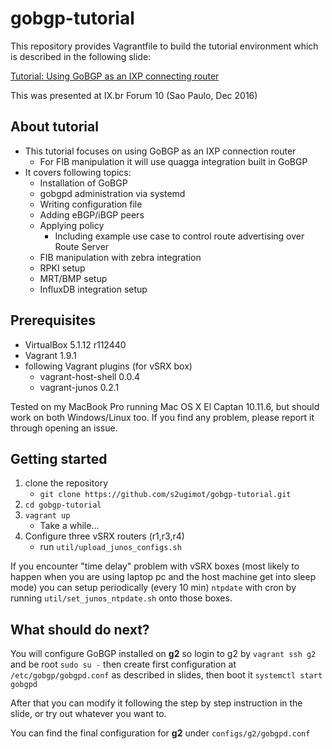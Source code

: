 # gobgp-tutorial

This repository provides Vagrantfile to build the tutorial environment which is described in the following slide:

[Tutorial: Using GoBGP as an IXP connecting router](http://www.slideshare.net/shusugimoto1986/tutorial-using-gobgp-as-an-ixp-connecting-router)

This was presented at IX.br Forum 10 (Sao Paulo, Dec 2016)


## About tutorial

- This tutorial focuses on using GoBGP as an IXP connection router
    - For FIB manipulation it will use quagga integration built in GoBGP
- It covers following topics:
    - Installation of GoBGP
    - gobgpd administration via systemd
    - Writing configuration file
    - Adding eBGP/iBGP peers
    - Applying policy
        - Including example use case to control route advertising over Route Server
    - FIB manipulation with zebra integration
    - RPKI setup
    - MRT/BMP setup
    - InfluxDB integration setup


## Prerequisites

- VirtualBox 5.1.12 r112440
- Vagrant 1.9.1
- following Vagrant plugins (for vSRX box)
    - vagrant-host-shell 0.0.4
    - vagrant-junos 0.2.1

Tested on my MacBook Pro running  Mac OS X El Captan 10.11.6, but should work on both Windows/Linux too. If you find any problem, please report it through opening an issue.


## Getting started

1. clone the repository
    - `git clone https://github.com/s2ugimot/gobgp-tutorial.git`
2. `cd gobgp-tutorial`
3. `vagrant up`
    - Take a while...
4. Configure three vSRX routers (r1,r3,r4)
    - run `util/upload_junos_configs.sh`

If you encounter "time delay" problem with vSRX boxes (most likely to happen when you are using laptop pc and the host machine get into sleep mode) you can setup periodically (every 10 min) `ntpdate` with cron by running `util/set_junos_ntpdate.sh` onto those boxes.


## What should do next?

You will configure GoBGP installed on **g2** so login to g2 by `vagrant ssh g2` and be root `sudo su -` then create first configuration at `/etc/gobgp/gobgpd.conf` as described in slides, then boot it `systemctl start gobgpd`

After that you can modify it following the step by step instruction in the slide, or try out whatever you want to.

You can find the final configuration for **g2** under `configs/g2/gobgpd.conf`
